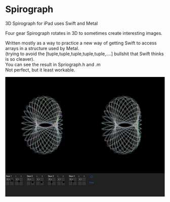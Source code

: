 # Spirograph
3D Spirograph for iPad uses Swift and Metal

Four gear Spirograph rotates in 3D to sometimes create interesting images.

Written mostly as a way to practice a new way of getting Swift to access arrays in a structure used by Metal.\
(trying to avoid the [tuple,tuple,tuple,tuple,tuple,....]  bullshit that Swift thinks is so cleaver).\
You can see the result in Spriograph.h and .m\
Not perfect, but it least workable.

![Screenshot](screenshot.png)
